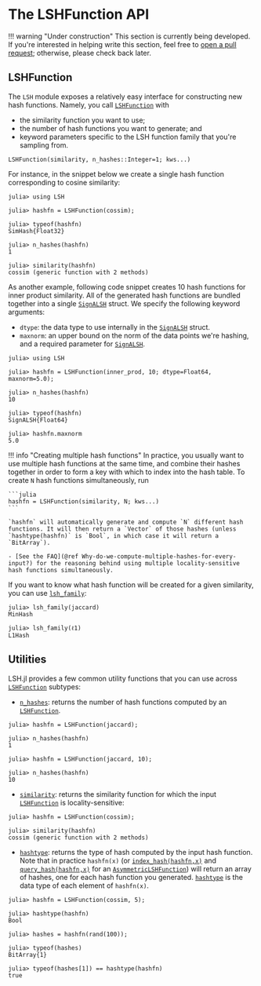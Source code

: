 # The LSHFunction API

!!! warning "Under construction"
    This section is currently being developed. If you're interested in helping write this section, feel free to [open a pull request](https://github.com/kernelmethod/LSH.jl/pulls); otherwise, please check back later.

## LSHFunction
The `LSH` module exposes a relatively easy interface for constructing new hash functions. Namely, you call [`LSHFunction`](@ref) with 

- the similarity function you want to use;
- the number of hash functions you want to generate; and
- keyword parameters specific to the LSH function family that you're sampling from.

```
LSHFunction(similarity, n_hashes::Integer=1; kws...)
```

For instance, in the snippet below we create a single hash function corresponding to cosine similarity:

```jldoctest
julia> using LSH

julia> hashfn = LSHFunction(cossim);

julia> typeof(hashfn)
SimHash{Float32}

julia> n_hashes(hashfn)
1

julia> similarity(hashfn)
cossim (generic function with 2 methods)
```

As another example, following code snippet creates 10 hash functions for inner product similarity. All of the generated hash functions are bundled together into a single [`SignALSH`](@ref) struct. We specify the following keyword arguments:

- `dtype`: the data type to use internally in the [`SignALSH`](@ref) struct.
- `maxnorm`: an upper bound on the norm of the data points we're hashing, and a required parameter for [`SignALSH`](@ref).

```jldoctest
julia> using LSH

julia> hashfn = LSHFunction(inner_prod, 10; dtype=Float64, maxnorm=5.0);

julia> n_hashes(hashfn)
10

julia> typeof(hashfn)
SignALSH{Float64}

julia> hashfn.maxnorm
5.0
```

!!! info "Creating multiple hash functions"
    In practice, you usually want to use multiple hash functions at the same time, and combine their hashes together in order to form a key with which to index into the hash table. To create `N` hash functions simultaneously, run 
    
    ```julia
    hashfn = LSHFunction(similarity, N; kws...)
    ```

    `hashfn` will automatically generate and compute `N` different hash functions. It will then return a `Vector` of those hashes (unless `hashtype(hashfn)` is `Bool`, in which case it will return a `BitArray`).

    - [See the FAQ](@ref Why-do-we-compute-multiple-hashes-for-every-input?) for the reasoning behind using multiple locality-sensitive hash functions simultaneously.

If you want to know what hash function will be created for a given similarity, you can use [`lsh_family`](@ref):

```jldoctest; setup = :(using LSH)
julia> lsh_family(jaccard)
MinHash

julia> lsh_family(ℓ1)
L1Hash
```

## Utilities
LSH.jl provides a few common utility functions that you can use across [`LSHFunction`](@ref) subtypes:

- [`n_hashes`](@ref): returns the number of hash functions computed by an [`LSHFunction`](@ref).

```jldoctest; setup = :(using LSH)
julia> hashfn = LSHFunction(jaccard);

julia> n_hashes(hashfn)
1

julia> hashfn = LSHFunction(jaccard, 10);

julia> n_hashes(hashfn)
10
```

- [`similarity`](@ref): returns the similarity function for which the input [`LSHFunction`](@ref) is locality-sensitive:

```jldoctest; setup = :(using LSH)
julia> hashfn = LSHFunction(cossim);

julia> similarity(hashfn)
cossim (generic function with 2 methods)
```

- [`hashtype`](@ref): returns the type of hash computed by the input hash function. Note that in practice `hashfn(x)` (or [`index_hash(hashfn,x)`](@ref) and [`query_hash(hashfn,x)`](@ref) for an [`AsymmetricLSHFunction`](@ref)) will return an array of hashes, one for each hash function you generated. [`hashtype`](@ref) is the data type of each element of `hashfn(x)`.

```jldoctest; setup = :(using LSH)
julia> hashfn = LSHFunction(cossim, 5);

julia> hashtype(hashfn)
Bool

julia> hashes = hashfn(rand(100));

julia> typeof(hashes)
BitArray{1}

julia> typeof(hashes[1]) == hashtype(hashfn)
true
```


